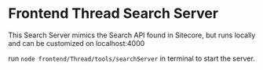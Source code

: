 # Frontend Thread Search Server
This Search Server mimics the Search API found in Sitecore, but runs locally and can be customized on localhost:4000

run `node frontend/Thread/tools/searchServer` in terminal to start the server.
